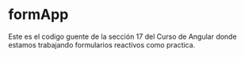 # formApp
Este es el codigo guente de la sección 17 del Curso de Angular donde estamos trabajando formularios reactivos como practica.
